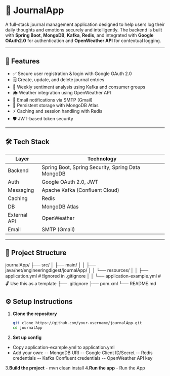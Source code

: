 # 📝 JournalApp

A full-stack journal management application designed to help users log their daily thoughts and emotions securely and intelligently. The backend is built with **Spring Boot**, **MongoDB**, **Kafka**, **Redis**, and integrated with **Google OAuth2.0** for authentication and **OpenWeather API** for contextual logging.

---

## 🚀 Features

- ✅ Secure user registration & login with Google OAuth 2.0
- 🗒️ Create, update, and delete journal entries
- 📅 Weekly sentiment analysis using Kafka and consumer groups
- 🌦️ Weather integration using OpenWeather API
- 📧 Email notifications via SMTP (Gmail)
- 💾 Persistent storage with MongoDB Atlas
- ⚡ Caching and session handling with Redis
- 🛡️ JWT-based token security

---

## 🛠️ Tech Stack

| Layer        | Technology                                      |
|--------------|--------------------------------------------------|
| Backend      | Spring Boot, Spring Security, Spring Data MongoDB |
| Auth         | Google OAuth 2.0, JWT                           |
| Messaging    | Apache Kafka (Confluent Cloud)                  |
| Caching      | Redis                                           |
| DB           | MongoDB Atlas                                   |
| External API | OpenWeather                                     |
| Email        | SMTP (Gmail)                                    |

---

## 📂 Project Structure

journalApp/
├── src/
│ ├── main/
│ │ ├── java/net/engineeringdigest/journalApp/
│ │ └── resources/
│ │ ├── application.yml # ❗️Ignored in .gitignore
│ │ └── application-example.yml # 🔓 Use this as a template
├── .gitignore
├── pom.xml
└── README.md



## ⚙️ Setup Instructions

1. **Clone the repository**
   ```bash
   git clone https://github.com/your-username/journalApp.git
   cd journalApp

2. **Set up config**

- Copy application-example.yml to application.yml
- Add your own:
          -- MongoDB URI
          -- Google Client ID/Secret
          -- Redis credentials
          -- Kafka Confluent credentials
          -- OpenWeather API key

3.**Build the project**  - mvn clean install
4.**Run the app** - Run the App
